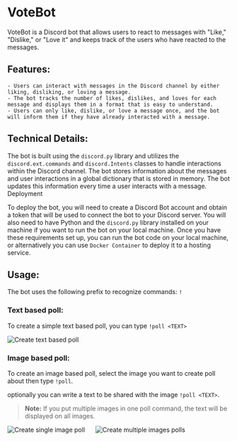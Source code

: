 # VoteBot

VoteBot is a Discord bot that allows users to react to messages with "Like," "Dislike," or "Love it" and keeps track of
the users who have reacted to the messages.

## Features:

    - Users can interact with messages in the Discord channel by either liking, disliking, or loving a message.
    - The bot tracks the number of likes, dislikes, and loves for each message and displays them in a format that is easy to understand.
    - Users can only like, dislike, or love a message once, and the bot will inform them if they have already interacted with a message.

## Technical Details:

The bot is built using the `discord.py` library and utilizes the `discord.ext.commands` and `discord.Intents` classes to
handle interactions within the Discord channel. The bot stores information about the messages and user interactions in a
global dictionary that is stored in memory. The bot updates this information every time a user interacts with a message.
Deployment

To deploy the bot, you will need to create a Discord Bot account and obtain a token that will be used to connect the bot
to your Discord server. You will also need to have Python and the `discord.py` library installed on your machine if you want to run the bot on your local machine.
Once you have these requirements set up, you can run the bot code on your local machine, or alternatively you can use `Docker Container` to deploy it to a hosting service.

## Usage:

The bot uses the following prefix to recognize commands: `!`

### Text based poll:

To create a simple text based poll, you can type `!poll <TEXT>`

<img src="https://media.giphy.com/media/PSXfiZanRfcJeMCkFs/giphy.gif" alt="Create text based poll"/>

### Image based poll:

To create an image based poll, select the image you want to create poll about then type `!poll`.

optionally you can write a text to be shared with the image `!poll <TEXT>`. 

> **Note:** If you put multiple images in one poll command, the text will be displayed on all images.

<img src="https://media.giphy.com/media/QD8vTv3WVi9SiUmtZY/giphy.gif" alt="Create single image poll" style="margin-right: 10px"/>
<img src="https://media.giphy.com/media/qrmg54BAJePYwrDzpl/giphy.gif" alt="Create multiple images polls" style="margin-left: 10px"/>


